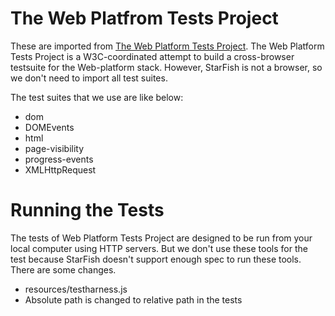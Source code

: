 The Web Platfrom Tests Project
==============================

These are imported from [The Web Platform Tests Project](https://github.com/w3c/web-platform-tests). The Web Platform Tests Project is a W3C-coordinated attempt to build a cross-browser testsuite for the Web-platform stack. However, StarFish is not a browser, so we don't need to import all test suites.

The test suites that we use are like below:

* dom
* DOMEvents
* html
* page-visibility
* progress-events
* XMLHttpRequest

Running the Tests
=================

The tests of Web Platform Tests Project are designed to be run from your local computer using HTTP servers. But we don't use these tools for the test because StarFish doesn't support enough spec to run these tools. There are some changes.

* resources/testharness.js
* Absolute path is changed to relative path in the tests
